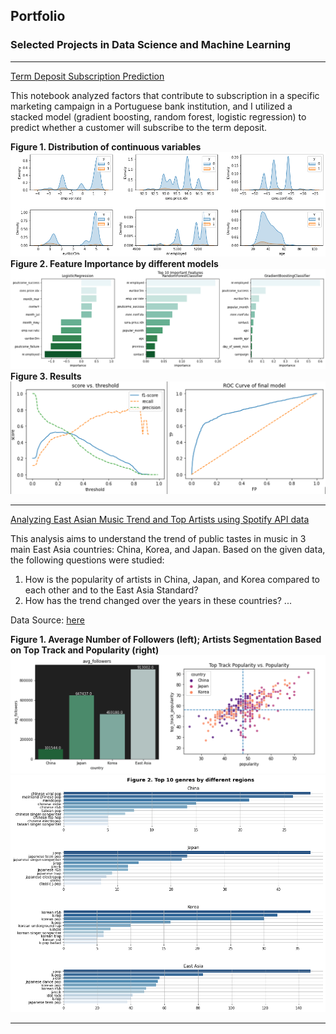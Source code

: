 ## Portfolio
### Selected Projects in Data Science and Machine Learning
---

[Term Deposit Subscription Prediction](/pdf/Bank_Marketing.pdf)

This notebook analyzed factors that contribute to subscription in a specific marketing campaign in a Portuguese bank institution, and I utilized a stacked model (gradient boosting, random forest, logistic regression) to predict whether a customer will subscribe to the term deposit. 

**Figure 1. Distribution of continuous variables**
<img src="images/p2i1.png?raw=true"/>
**Figure 2. Feature Importance by different models**
<img src="images/p2i2.png?raw=true"/>
**Figure 3. Results**
<img src="images/p2i3.png?raw=true"/>


---
[Analyzing East Asian Music Trend and Top Artists using Spotify API data](/pdf/Spotify.pdf)

This analysis aims to understand the trend of public tastes in music in 3 main East Asia countries: China, Korea, and Japan. Based on the given data, the following questions were studied:

1. How is the popularity of artists in China, Japan, and Korea compared to each other and to the East Asia Standard?
2. How has the trend changed over the years in these countries?
...

Data Source: [here](https://www.kaggle.com/datasets/crxxom/spotify-popular-east-asian-artists-and-tracks?select=east_asia_top_tracks.csv)

**Figure 1. Average Number of Followers (left); Artists Segmentation Based on Top Track and Popularity (right)**
<img src="images/p1i2.png?raw=true"/>
<img src="images/p1i1.png?raw=true"/>

---
